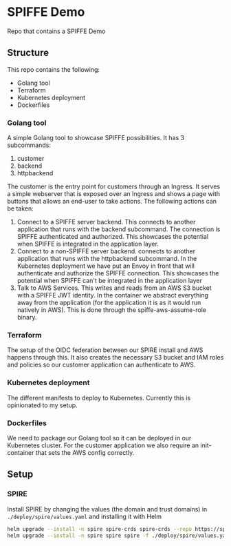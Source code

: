 # SPIFFE Demo

Repo that contains a SPIFFE Demo

## Structure

This repo contains the following:

* Golang tool
* Terraform
* Kubernetes deployment
* Dockerfiles

### Golang tool

A simple Golang tool to showcase SPIFFE possibilities. It has 3 subcommands:

1. customer
2. backend
3. httpbackend

The customer is the entry point for customers through an Ingress. It serves a simple webserver that is exposed over an Ingress and shows a page with buttons that allows an end-user to take actions. The following actions can be taken:

1. Connect to a SPIFFE server backend. This connects to another application that runs with the backend subcommand. The connection is SPIFFE authenticated and authorized. This showcases the potential when SPIFFE is integrated in the application layer.
1. Connect to a non-SPIFFE server backend. connects to another application that runs with the httpbackend subcommand. In the Kubernetes deployment we have put an Envoy in front that will authenticate and authorize the SPIFFE connection. This showcases the potential when SPIFFE can't be integrated in the application layer
1. Talk to AWS Services. This writes and reads from an AWS S3 bucket with a SPIFFE JWT identity. In the container we abstract everything away from the application (for the application it is as it would run natively in AWS). This is done through the spiffe-aws-assume-role binary.

### Terraform

The setup of the OIDC federation between our SPIRE install and AWS happens through this. It also creates the necessary S3 bucket and IAM roles and policies so our customer application can authenticate to AWS.

### Kubernetes deployment

The different manifests to deploy to Kubernetes. Currently this is opinionated to my setup.

### Dockerfiles

We need to package our Golang tool so it can be deployed in our Kubernetes cluster. For the customer application we also require an init-container that sets the AWS config correctly.

## Setup

### SPIRE

Install SPIRE by changing the values (the domain and trust domains) in `./deploy/spire/values.yaml` and installing it with Helm

```bash
helm upgrade --install -n spire spire-crds spire-crds --repo https://spiffe.github.io/helm-charts-hardened/ --create-namespace
helm upgrade --install -n spire spire spire -f ./deploy/spire/values.yaml --repo https://spiffe.github.io/helm-charts-hardened/
```

